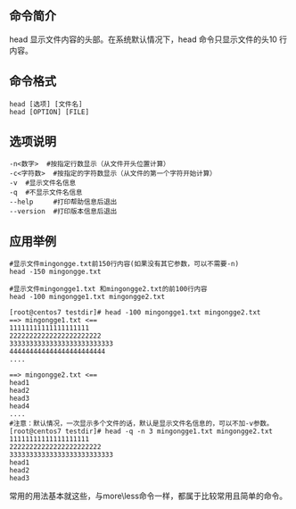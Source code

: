 ## 命令简介

head 显示文件内容的头部。在系统默认情况下，head 命令只显示文件的头10 行内容。

## 命令格式

```
head [选项] [文件名]
head [OPTION] [FILE]
```

## 选项说明

```
-n<数字>  #按指定行数显示（从文件开头位置计算）
-c<字符数>  #按指定的字符数显示（从文件的第一个字符开始计算）
-v  #显示文件名信息
-q  #不显示文件名信息
--help     #打印帮助信息后退出
--version  #打印版本信息后退出
```

## 应用举例

```
#显示文件mingongge.txt前150行内容(如果没有其它参数，可以不需要-n)
head -150 mingongge.txt 

#显示文件mingongge1.txt 和mingongge2.txt的前100行内容
head -100 mingongge1.txt mingongge2.txt
 
[root@centos7 testdir]# head -100 mingongge1.txt mingongge2.txt
==> mingongge1.txt <==
11111111111111111111
22222222222222222222222
33333333333333333333333333
444444444444444444444444
....

==> mingongge2.txt <==
head1
head2
head3
head4
....
#注意：默认情况，一次显示多个文件的话，默认是显示文件名信息的，可以不加-v参数。
[root@centos7 testdir]# head -q -n 3 mingongge1.txt mingongge2.txt
11111111111111111111
22222222222222222222222
33333333333333333333333333
head1
head2
head3
```

常用的用法基本就这些，与more\less命令一样，都属于比较常用且简单的命令。